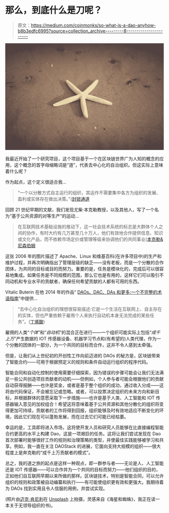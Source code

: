 # 那么，到底什么是刀呢？

> 原文：<https://medium.com/coinmonks/so-what-is-a-dao-anyhow-b8b3edfc6995?source=collection_archive---------8----------------------->

![](img/56615bf8ee661e270a83d06f6543072b.png)

我最近开始了一个研究项目，这个项目基于一个在区块链世界广为人知的概念的应用，这个概念的首字母缩略词是“道”，代表去中心化的自治组织。但这实际上意味着什么呢？

作为起点，这个定义很适合我…

> “一个以分散方式自主运行的组织，其运作不需要集中各方为组织的发展、盈利或实体存在做出决策。”([封锁通道](/blockchannel/what-is-a-dao-how-do-they-benefit-consumers-f7a0a862f3dc)

回顾 21 世纪早期的文献，我们发现尤柴·本克勒教授，以及其他人，写了一个名为“基于公共资源的对等生产”的运动…

> 在互联网技术基础设施的推动下，这一社会技术系统的标志是大群体个人之间的协作，有时大约有几万甚至几十万人，他们有效地合作提供信息、知识或文化产品，而不依赖市场定价或管理等级来协调他们的共同事业([本克勒&尼森伯姆](http://pages.uoregon.edu/koopman/courses_readings/phil123-net/knowledge/benkler_nissenbaum_commons.pdf)

这张 2006 年的图片描述了 Apache、Linux 和维基百科(在许多项目中)的生产和维护过程，并再次明确指出了管理层级的缺乏——没有老板，而是一个分散的合作团体，为共同的目标或目的而努力。重要的是，任务是模块化的，完成后可以很容易地集成。如果任务是不同规模的范围，那么它也是有用的，这样它们可以吸引不同动机和专业水平的贡献者，确保任何希望贡献的人都有可用的东西。

Vitalic Buterin 在他 2014 年的作品“ [DAOs、DAC、DAs 和更多:一个不完整的术语指南](https://blog.ethereum.org/2014/05/06/daos-dacs-das-and-more-an-incomplete-terminology-guide/)”中提供…

> “去中心化自治组织的理想很容易描述:它是一个生活在互联网上、自主存在的实体，但也严重依赖于雇用个人来执行自动机本身无法完成的某些任务”。([丁烯酸](https://blog.ethereum.org/2014/05/06/daos-dacs-das-and-more-an-incomplete-terminology-guide/))

雇佣的人类“*个体*”和“*自动机*”的混合正在进行——一个组织可能实际上包括“*成千上万*”产生数据的 IOT 传感器设备、机器学习节点和(有希望的)人类代理，作为一个分散的团体的一部分，为一个共同的目标而合作，这并不令人感到太牵强。

但是，让我们从上世纪初的开创性工作向前迈进的 DAOs 的秘方是，区块链带来了智能合约——可用于根据预定义的规则和条件自动运行组织的程序代码。

智能合同和自动化控制的使用需要仔细探索，因为错误的步骤可能会让我们无法满足一些公共创造项目贡献者的动机——但例如，个人参与者可能会根据他们的贡献自动获得报酬——也许是奖金，或者是基于整个组织的成功，通过收入分成——这将由代码保证，不会被忘记或忽略。或者，可以投票决定组织的未来方向和新目标，并根据群体的意愿采取下一步措施——也许是基于人类、人工智能和 IOT 传感器输入意见的加权组合！希望这将意味着基于公共资源和其他分散化的组织将变得更加可持续，贡献者的工作将得到回报，组织能够及时有效地适应不断变化的环境，因此它们现在可以蓬勃发展，而在过去它们可能已经枯萎。

幸运的是，工具即将进入市场，这将使开发人员和研究人员能够在比直接编程智能合约更高的水平上构建 Dao，这是一项艰巨的任务。这将让我们尝试发现在 Dao 首次部署时能够很好工作的规则和治理策略的类型，并使最佳实践能够被学习和共享。例如，我一直在关注 DAOStack 的进展，它面向支持大规模的组织——很大程度上是奔克勒的“成千上万贡献者的模式”。

总之，我的道之旅的起点是这样一种观点，即一群参与者——无论是人、人工智能还是 IOT 传感器——可以合作并为一个共同的目标而努力——他们组织的目的，正如他们自互联网早期以来所做的那样。区块链技术，特别是智能合同，可以允许组织的规则和政策被自动编纂和执行——有可能使组织更有效和更强大。我期待着为 DAOs 找到实用且令人信服的用例，并尝试实现。

(照片由[迈克·肯尼利](https://unsplash.com/photos/NXB51Lc1RdM?utm_source=unsplash&utm_medium=referral&utm_content=creditCopyText)在 [Unsplash](https://unsplash.com/search/photos/bounty?utm_source=unsplash&utm_medium=referral&utm_content=creditCopyText) 上拍摄，灵感来自《海星和蜘蛛》，我正在读一本关于无领导组织的书)。
